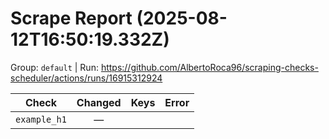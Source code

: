 # Scrape Report (2025-08-12T16:50:19.332Z)

Group: `default`  |  Run: https://github.com/AlbertoRoca96/scraping-checks-scheduler/actions/runs/16915312924

| Check | Changed | Keys | Error |
|---|:---:|:--|:--|
| `example_h1` | — |  |  |
